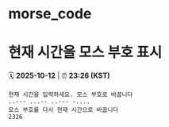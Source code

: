 # morse_code
# 현재 시간을 모스 부호 표시
<!-- MORSE_TIME_START -->
🗓️ **2025-10-12** | ⏰ **23:26 (KST)**

```
현재 시간을 입력하세요. 모스 부호로 바꿉니다
..--- ...-- ..--- -....
모스 부호를 다시 현재 시간으로 바꿉니다
2326
```
<!-- MORSE_TIME_END -->
